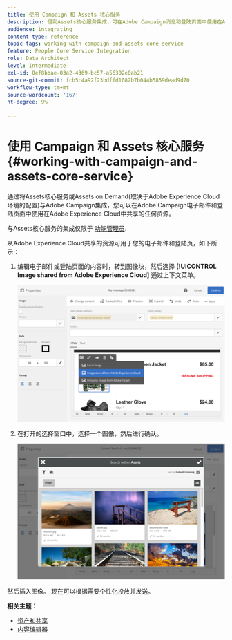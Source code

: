 ```yaml
---
title: 使用 Campaign 和 Assets 核心服务
description: 借助Assets核心服务集成，可在Adobe Campaign消息和登陆页面中使用在Adobe Experience Cloud中共享的任何资源。
audience: integrating
content-type: reference
topic-tags: working-with-campaign-and-assets-core-service
feature: People Core Service Integration
role: Data Architect
level: Intermediate
exl-id: 0ef8bbae-03a2-4369-bc57-a56302e0ab21
source-git-commit: fcb5c4a92f23bdffd1082b7b044b5859dead9d70
workflow-type: tm+mt
source-wordcount: '167'
ht-degree: 9%

---
```


# 使用 Campaign 和 Assets 核心服务{#working-with-campaign-and-assets-core-service}

通过将Assets核心服务或Assets on Demand(取决于Adobe Experience Cloud环境的配置)与Adobe Campaign集成，您可以在Adobe Campaign电子邮件和登陆页面中使用在Adobe Experience Cloud中共享的任何资源。

与Assets核心服务的集成仅限于 [功能管理员](../../administration/using/users-management.md#functional-administrators).

从Adobe Experience Cloud共享的资源可用于您的电子邮件和登陆页，如下所示：

1. 编辑电子邮件或登陆页面的内容时，转到图像块，然后选择 **[!UICONTROL Image shared from Adobe Experience Cloud]** 通过上下文菜单。

   ![](assets/dam_insert_image_dce.png)

1. 在打开的选择窗口中，选择一个图像，然后进行确认。

   ![](assets/dam_shared_image_selection.png)

然后插入图像。 现在可以根据需要个性化投放并发送。

**相关主题：**

* [资产和共享](https://experienceleague.adobe.com/docs/core-services/interface/assets/experience-cloud-assets.html)
* [内容编辑器](../../designing/using/personalization.md#example-email-personalization)
